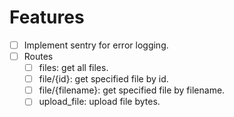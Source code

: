 # Features

- [ ] Implement sentry for error logging.
- [ ] Routes
    - [ ] files: get all files.
    - [ ] file/{id}: get specified file by id.
    - [ ] file/{filename}: get specified file by filename.
    - [ ] upload_file: upload file bytes.